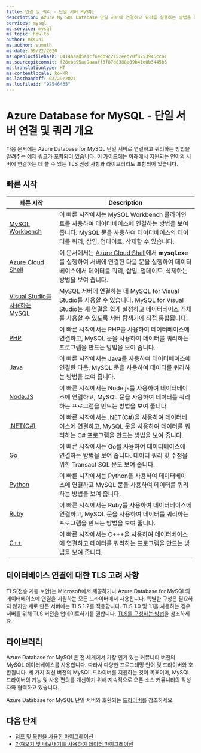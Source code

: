 ```yaml
---
title: 연결 및 쿼리 - 단일 서버 MySQL
description: Azure My SQL Database 단일 서버에 연결하고 쿼리를 실행하는 방법을 알려 주는 빠른 시작 링크입니다.
services: mysql
ms.service: mysql
ms.topic: how-to
author: mksuni
ms.author: sumuth
ms.date: 09/22/2020
ms.openlocfilehash: 0414aaad5a1cf6edb9c2152eed70f8753946cca1
ms.sourcegitcommit: f28ebb95ae9aaaff3f87d8388a09b41e0b3445b5
ms.translationtype: HT
ms.contentlocale: ko-KR
ms.lasthandoff: 03/29/2021
ms.locfileid: "92546435"
---
```

# <a name="connect-and-query-overview-for-azure-database-for-mysql--single-server"></a>Azure Database for MySQL - 단일 서버 연결 및 쿼리 개요

다음 문서에는 Azure Database for MySQL 단일 서버로 연결하고 쿼리하는 방법을 알려주는 예제 링크가 포함되어 있습니다. 이 가이드에는 아래에서 지원되는 언어의 서버에 연결하는 데 쓸 수 있는 TLS 권장 사항과 라이브러리도 포함되어 있습니다.

## <a name="quickstarts"></a>빠른 시작

| 빠른 시작 | Description |
|---|---|
|[MySQL Workbench](connect-workbench.md)|이 빠른 시작에서는 MySQL Workbench 클라이언트를 사용하여 데이터베이스에 연결하는 방법을 보여 줍니다. MySQL 문을 사용하여 데이터베이스의 데이터를 쿼리, 삽입, 업데이트, 삭제할 수 있습니다.|
|[Azure Cloud Shell](./quickstart-create-mysql-server-database-using-azure-cli.md#connect-to-azure-database-for-mysql-server-using-mysql-command-line-client)|이 문서에서는 [Azure Cloud Shell](../cloud-shell/overview.md)에서 **mysql.exe** 를 실행하여 서버에 연결한 다음 문을 실행하여 데이터베이스에서 데이터를 쿼리, 삽입, 업데이트, 삭제하는 방법을 보여 줍니다.|
|[Visual Studio를 사용하는 MySQL](https://www.mysql.com/why-mysql/windows/visualstudio)|MySQL 서버에 연결하는 데 MySQL for Visual Studio를 사용할 수 있습니다. MySQL for Visual Studio는 새 연결을 쉽게 설정하고 데이터베이스 개체를 사용할 수 있도록 서버 탐색기에 직접 통합됩니다.|
|[PHP](connect-php.md)|이 빠른 시작에서는 PHP를 사용하여 데이터베이스에 연결하고, MySQL 문을 사용하여 데이터를 쿼리하는 프로그램을 만드는 방법을 보여 줍니다.|
|[Java](connect-java.md)|이 빠른 시작에서는 Java를 사용하여 데이터베이스에 연결한 다음, MySQL 문을 사용하여 데이터를 쿼리하는 방법을 보여 줍니다.|
|[Node.JS](connect-nodejs.md)|이 빠른 시작에서는 Node.js를 사용하여 데이터베이스에 연결하고, MySQL 문을 사용하여 데이터를 쿼리하는 프로그램을 만드는 방법을 보여 줍니다.|
|[.NET(C#)](connect-csharp.md)|이 빠른 시작에서는 .NET(C#)을 사용하여 데이터베이스에 연결하고, MySQL 문을 사용하여 데이터를 쿼리하는 C# 프로그램을 만드는 방법을 보여 줍니다.|
|[Go](connect-go.md)|이 빠른 시작에서는 Go를 사용하여 데이터베이스에 연결하는 방법을 보여 줍니다. 데이터 쿼리 및 수정을 위한 Transact SQL 문도 보여 줍니다.|
|[Python](connect-python.md)|이 빠른 시작에서는 Python을 사용하여 데이터베이스에 연결하고 MySQL 문을 사용하여 데이터를 쿼리하는 방법을 보여 줍니다. |
|[Ruby](connect-ruby.md)|이 빠른 시작에서는 Ruby를 사용하여 데이터베이스에 연결하고, MySQL 문을 사용하여 데이터를 쿼리하는 프로그램을 만드는 방법을 보여 줍니다.|
|[C++](connect-cpp.md)|이 빠른 시작에서는 C+++을 사용하여 데이터베이스에 연결하고 데이터를 쿼리하는 프로그램을 만드는 방법을 보여 줍니다.|

## <a name="tls-considerations-for-database-connectivity"></a>데이터베이스 연결에 대한 TLS 고려 사항

TLS(전송 계층 보안)는 Microsoft에서 제공하거나 Azure Database for MySQL의 데이터베이스에 연결을 지원하는 모든 드라이버에서 사용됩니다. 특별한 구성은 필요하지 않지만 새로 만든 서버에는 TLS 1.2를 적용합니다. TLS 1.0 및 1.1을 사용하는 경우 서버를 위해 TLS 버전을 업데이트하기를 권합니다. [TLS를 구성하는 방법](howto-tls-configurations.md)을 참조하세요.

## <a name="libraries"></a>라이브러리

Azure Database for MySQL은 전 세계에서 가장 인기 있는 커뮤니티 버전의 MySQL 데이터베이스를 사용합니다. 따라서 다양한 프로그래밍 언어 및 드라이버와 호환됩니다. 세 가지 최신 버전의 MySQL 드라이버를 지원하는 것이 목표이며, MySQL 드라이버의 기능 및 사용 편의를 개선하기 위해 지속적으로 오픈 소스 커뮤니티의 작성자와 협력하고 있습니다.

Azure Database for MySQL 단일 서버와 호환되는 [드라이버](concepts-compatibility.md)를 참조하세요.

## <a name="next-steps"></a>다음 단계

- [덤프 및 복원을 사용한 마이그레이션](concepts-migrate-dump-restore.md)
- [가져오기 및 내보내기를 사용하여 데이터 마이그레이션](concepts-migrate-import-export.md)
